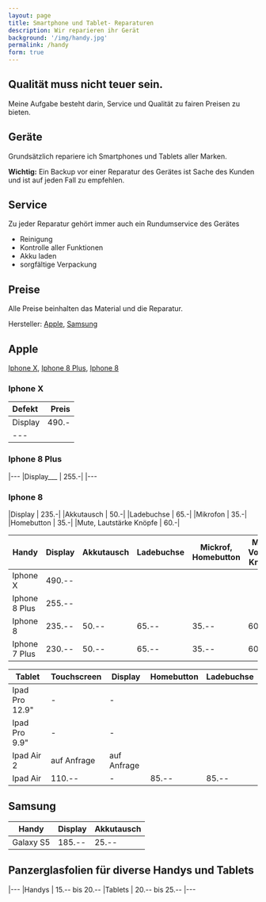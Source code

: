 ```yaml
---
layout: page
title: Smartphone und Tablet- Reparaturen
description: Wir reparieren ihr Gerät
background: '/img/handy.jpg'
permalink: /handy
form: true
---
```


## Qualität muss nicht teuer sein.

Meine Aufgabe besteht darin, Service und Qualität zu fairen Preisen zu bieten.

## Geräte

Grundsätzlich repariere ich Smartphones und Tablets aller Marken.

**Wichtig:**
Ein Backup vor einer Reparatur des Gerätes ist Sache des Kunden und ist auf jeden Fall zu empfehlen.

## Service

Zu jeder Reparatur gehört immer auch ein Rundumservice des Gerätes
* Reinigung
* Kontrolle aller Funktionen
* Akku laden
* sorgfältige Verpackung

## Preise

Alle Preise beinhalten das Material und die Reparatur.

Hersteller: [Apple](#apple), [Samsung](#samsung)

## Apple
[Iphone X](#iphone-x), [Iphone 8 Plus](#iphone-8-plus), [Iphone 8](#iphone-8)

### Iphone X

| Defekt     | Preis
|:-|-:
| Display | 490.- 
|---

### Iphone 8 Plus
|---
|Display___ | 255.-|
|---
### Iphone 8

|Display | 235.-|
|Akkutausch | 50.-|
|Ladebuchse | 65.-|
|Mikrofon | 35.-|
|Homebutton | 35.-|
|Mute, Lautstärke Knöpfe | 60.-|

Handy | Display | Akkutausch| Ladebuchse | Mickrof, Homebutton | Mute, Volume Knöpfe
---|---|---|---|---|---
Iphone X |490.--||||
Iphone 8 Plus |255.--||||
Iphone 8 |235.--|50.--|65.--|35.--| 60.--
Iphone 7 Plus | 230.--|50.--|65.--|35.--|60.--

Tablet |Touchscreen|Display|Homebutton|Ladebuchse
---|---|---|---|---
Ipad Pro 12.9" | - | -| |
Ipad Pro 9.9" | - | - | |
Ipad Air 2 | auf Anfrage | auf Anfrage ||
Ipad Air | 110.-- | - | 85.-- | 85.--

## Samsung

Handy |Display|Akkutausch
---|---|---
Galaxy S5|185.--|25.--

## Panzerglasfolien für diverse Handys und Tablets
|---
|Handys | 15.-- bis 20.--
|Tablets | 20.-- bis 25.--
|---
